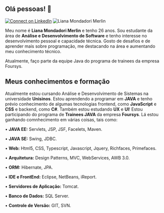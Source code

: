 ## Olá pessoas! 👋

 [![Connect on LinkedIn](https://img.shields.io/badge/--linkedin?label=LinkedIn&logo=LinkedIn&style=social)](https://www.linkedin.com/in/liana-mondadori-s-t-merlin-4215b4190/) <img src="https://komarev.com/ghpvc/?username=LiaMerlin&label=Profile%20views&color=0e75b6&style=social" alt="Liana Mondadori Merlin" />

 Meu nome é **Liana Mondadori Merlin** e tenho 26 anos. Sou estudante da área de **Análise e Desenvolvimento de Software** e tenho interesse no desenvolvimento pessoal e capacidade técnica.
 Gosto de desafios e de aprender mais sobre programação, me destacando na área e aumentando meu conhecimento técnico. 

 Atualmente, faço parte da equipe Java do programa de trainees da empresa Foursys. 

## Meus conhecimentos e formação

 Atualmente estou cursando Análise e Desenvolvimento de Sistemas na universidade **Unisinos**. Estou aprendendo a programar em **JAVA** e tenho prévio conhecimento de algumas tecnologias frontend, como **JavaScript** e **CSS** e backend, como **C#**. Também estou estudando **UX** e **UI**! 
 Estou participando do programa de **Trainees JAVA** da empresa **Foursys**. Lá estou ganhando comnhecimento em várias coisas, tais como:

 • **JAVA EE:** Servlets, JSP, JSF, Facelets, Maven.

 • **JAVA SE:** Swing, JDBC.

 • **Web:** Html5, CSS, Typescript, Javascript, Jquery, Richfaces, Primefaces.

 • **Arquitetura:** Design Patterns, MVC, WebServices, AWB 3.0.

 • **ORM:** Hibernate, JPA.

 • **IDE e FrontEnd:** Eclipse, NetBeans, iReport.

 • **Servidores de Aplicação:** Tomcat.

 • **Banco de Dados:** SQL Server.

 • **Controle de Versão:** GIT, SVN.